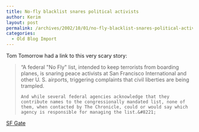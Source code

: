```yaml
---
title: No-fly blacklist snares political activists
author: Kerim
layout: post
permalink: /archives/2002/10/01/no-fly-blacklist-snares-political-activists/
categories:
  - Old Blog Import
---
```

Tom Tomorrow had a link to this very scary story:


>   &#8220;A federal "No Fly" list, intended to keep terrorists from boarding planes, is snaring peace activists at San Francisco International and other U. S. airports, triggering complaints that civil liberties are being trampled. 
>   
>   
>     And while several federal agencies acknowledge that they contribute names to the congressionally mandated list, none of them, when contacted by The Chronicle, could or would say which agency is responsible for managing the list.&#8221;
>   


<a href="http://www.sfgate.com/cgi-bin/article.cgi?file=/chronicle/archive/2002/09/27/MN181034.DTL&type=printable" onclick="_gaq.push(['_trackEvent', 'outbound-article', 'http://www.sfgate.com/cgi-bin/article.cgi?file=/chronicle/archive/2002/09/27/MN181034.DTL&type=printable', 'SF Gate']);" >SF Gate</a>

